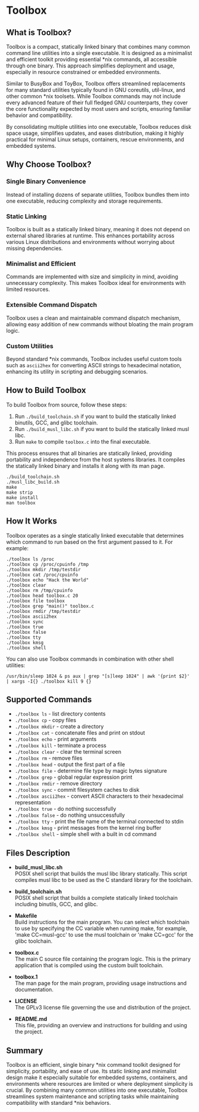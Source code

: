 # Toolbox

## What is Toolbox?

Toolbox is a compact, statically linked binary that combines many common command line utilities into a single executable. It is designed as a minimalist and efficient toolkit providing essential \*nix commands, all accessible through one binary. This approach simplifies deployment and usage, especially in resource constrained or embedded environments.

Similar to BusyBox and ToyBox, Toolbox offers streamlined replacements for many standard utilities typically found in GNU coreutils, util-linux, and other common \*nix toolsets. While Toolbox commands may not include every advanced feature of their full fledged GNU counterparts, they cover the core functionality expected by most users and scripts, ensuring familiar behavior and compatibility.

By consolidating multiple utilities into one executable, Toolbox reduces disk space usage, simplifies updates, and eases distribution, making it highly practical for minimal Linux setups, containers, rescue environments, and embedded systems.

## Why Choose Toolbox?

### Single Binary Convenience

Instead of installing dozens of separate utilities, Toolbox bundles them into one executable, reducing complexity and storage requirements.

### Static Linking

Toolbox is built as a statically linked binary, meaning it does not depend on external shared libraries at runtime. This enhances portability across various Linux distributions and environments without worrying about missing dependencies.

### Minimalist and Efficient

Commands are implemented with size and simplicity in mind, avoiding unnecessary complexity. This makes Toolbox ideal for environments with limited resources.

### Extensible Command Dispatch

Toolbox uses a clean and maintainable command dispatch mechanism, allowing easy addition of new commands without bloating the main program logic.

### Custom Utilities

Beyond standard \*nix commands, Toolbox includes useful custom tools such as `ascii2hex` for converting ASCII strings to hexadecimal notation, enhancing its utility in scripting and debugging scenarios.

## How to Build Toolbox

To build Toolbox from source, follow these steps:

1. Run `./build_toolchain.sh` if you want to build the statically linked binutils, GCC, and glibc toolchain.
2. Run `./build_musl_libc.sh` if you want to build the statically linked musl libc.
3. Run `make` to compile `toolbox.c` into the final executable.

This process ensures that all binaries are statically linked, providing portability and independence from the host systems libraries. It compiles the statically linked binary and installs
it along with its man page.

```
./build_toolchain.sh
./musl_libc_build.sh
make
make strip
make install
man toolbox
```

## How It Works

Toolbox operates as a single statically linked executable that determines which command to run based on the first argument passed to it. For example:

```
./toolbox ls /proc
./toolbox cp /proc/cpuinfo /tmp
./toolbox mkdir /tmp/testdir
./toolbox cat /proc/cpuinfo
./toolbox echo "Hack the World"
./toolbox clear
./toolbox rm /tmp/cpuinfo
./toolbox head toolbox.c 20
./toolbox file toolbox
./toolbox grep "main()" toolbox.c
./toolbox rmdir /tmp/testdir
./toolbox ascii2hex
./toolbox sync
./toolbox true
./toolbox false
./toolbox tty
./toolbox kmsg
./toolbox shell
```

You can also use Toolbox commands in combination with other shell utilities:

```
/usr/bin/sleep 1024 & ps aux | grep "[s]leep 1024" | awk '{print $2}' | xargs -I{} ./toolbox kill 9 {}
```

## Supported Commands

- `./toolbox ls` - list directory contents  
- `./toolbox cp` - copy files  
- `./toolbox mkdir` - create a directory  
- `./toolbox cat` - concatenate files and print on stdout  
- `./toolbox echo` - print arguments  
- `./toolbox kill` - terminate a process  
- `./toolbox clear` - clear the terminal screen  
- `./toolbox rm` - remove files  
- `./toolbox head` - output the first part of a file  
- `./toolbox file` - determine file type by magic bytes signature  
- `./toolbox grep` - global regular expression print  
- `./toolbox rmdir` - remove directory  
- `./toolbox sync` - commit filesystem caches to disk  
- `./toolbox ascii2hex` - convert ASCII characters to their hexadecimal representation  
- `./toolbox true` - do nothing successfully  
- `./toolbox false` - do nothing unsuccessfully  
- `./toolbox tty` - print the file name of the terminal connected to stdin  
- `./toolbox kmsg` - print messages from the kernel ring buffer  
- `./toolbox shell` - simple shell with a built in cd command

## Files Description

- **build_musl_libc.sh**  
  POSIX shell script that builds the musl libc library statically. This script compiles musl libc to be used as the C standard library for the toolchain.

- **build_toolchain.sh**  
  POSIX shell script that builds a complete statically linked toolchain including binutils, GCC, and glibc.

- **Makefile**  
  Build instructions for the main program. You can select which toolchain to use by specifying the CC variable when running make, for example, 'make CC=musl-gcc' to use the musl toolchain or 'make CC=gcc' for the glibc toolchain.

- **toolbox.c**  
  The main C source file containing the program logic. This is the primary application that is compiled using the custom built toolchain.

- **toolbox.1**  
  The man page for the main program, providing usage instructions and documentation.

- **LICENSE**  
  The GPLv3 license file governing the use and distribution of the project.

- **README.md**  
  This file, providing an overview and instructions for building and using the project.

## Summary

Toolbox is an efficient, single binary \*nix command toolkit designed for simplicity, portability, and ease of use. Its static linking and minimalist design make it especially suitable for embedded systems, containers, and environments where resources are limited or where deployment simplicity is crucial. By combining many common utilities into one executable, Toolbox streamlines system maintenance and scripting tasks while maintaining compatibility with standard \*nix behaviors.
